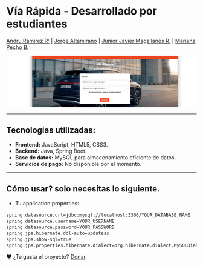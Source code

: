 # Vía Rápida - Desarrollado por estudiantes

[Andru Ramirez R:](https://github.com/DruChill) | 
[Jorge Altamirano](https://github.com/JoorgeMoon) | 
[Junior Javier Magallanes R.](https://github.com/JavierMagallanes-Dev) | 
[Mariana Pecho B.](https://github.com/MarianPecho)

<picture>
  <img src="https://github.com/DruChill/crud-via-rapida/blob/main/src/main/resources/static/banner.png?raw=true" alt="banner-project" />
</picture>

---
## Tecnologías utilizadas:

- **Frontend:** JavaScript, HTML5, CSS3.
- **Backend:** Java, Spring Boot.
- **Base de datos:** MySQL para almacenamiento eficiente de datos.
- **Servicios de pago:** No disponible por el momento.

---
## Cómo usar? solo necesitas lo siguiente.
  - Tu application.properties:
```
spring.datasource.url=jdbc:mysql://localhost:3306/YOUR_DATABASE_NAME
spring.datasource.username=YOUR_USERNAME
spring.datasource.password=YOUR_PASSWORD
spring.jpa.hibernate.ddl-auto=updatess
spring.jpa.show-sql=true
spring.jpa.properties.hibernate.dialect=org.hibernate.dialect.MySQLDialect
```
❤️ ¿Te gusta el proyecto? [Donar](https://www.paypal.me/druchill).
